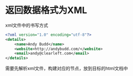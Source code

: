 # 返回数据格式为XML

xml文件中的书写方式

```xml
<?xml version="1.0" encoding="utf-8"?>
<details>
    <name>Andy Budd</name>
    <website>http://andybudd.com/</website>
    <email>andy@clearleft.com</email>
</details>
```

需要先解析xml文件，构建对应的节点，放到目标的html文档中
